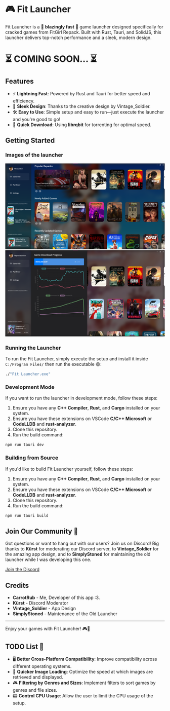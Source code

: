 # 🎮 Fit Launcher

Fit Launcher is a 🚀 **blazingly fast** 🚀 game launcher designed specifically for cracked games from FitGirl Repack. Built with Rust, Tauri, and SolidJS, this launcher delivers top-notch performance and a sleek, modern design. 

# ⏳ COMING SOON... ⏳

## Features
- ⚡ **Lightning Fast**: Powered by Rust and Tauri for better speed and efficiency.
- 🎨 **Sleek Design**: Thanks to the creative design by Vintage_Soldier.
- 🛠️ **Easy to Use**: Simple setup and easy to run—just execute the launcher and you're good to go!
- 🌌 **Quick Download**: Using **librqbit** for torrenting for optimal speed.

## Getting Started

### Images of the launcher

![Launcher Screenshot 1](images/screenshot1.png)
![Launcher Screenshot 2](images/screenshot2.png)


### Running the Launcher

To run the Fit Launcher, simply execute the setup and install it inside
`C:/Program Files/` then run the executable 😃:

```bash
./"Fit Launcher.exe"
```

### Development Mode

If you want to run the launcher in development mode, follow these steps:

1. Ensure you have any **C++ Compiler**, **Rust**, and **Cargo** installed on your system.
2. Ensure you have these extensions on VSCode **C/C++ Microsoft** or **CodeLLDB** and **rust-analyzer**.
3. Clone this repository.
4. Run the build command:

```bash
npm run tauri dev
```

### Building from Source

If you'd like to build Fit Launcher yourself, follow these steps:

1. Ensure you have any **C++ Compiler**, **Rust**, and **Cargo** installed on your system.
2. Ensure you have these extensions on VSCode **C/C++ Microsoft** or **CodeLLDB** and **rust-analyzer**.
3. Clone this repository.
4. Run the build command:

```bash
npm run tauri build
```

## Join Our Community 🎉

Got questions or want to hang out with our users? Join us on Discord! Big thanks to **Kürst** for moderating our Discord server, to **Vintage_Soldier** for the amazing app design, and to **SimplyStoned** for maintaining the old launcher while I was developing this one.

[Join the Discord](https://discord.gg/cXaBWdcUSF)

## Credits

- **CarrotRub** - Me, Developer of this app :3.
- **Kürst** - Discord Moderator
- **Vintage_Soldier** - App Design
- **SimplyStoned** - Maintenance of the Old Launcher

---

Enjoy your games with Fit Launcher! 🎮🚀

## TODO List 📝

- 🖥️ **Better Cross-Platform Compatibility**: Improve compatibility across different operating systems.
- 🌄 **Quicker Image Loading**: Optimize the speed at which images are retrieved and displayed.
- 🎮 **Filtering by Genres and Sizes**: Implement filters to sort games by genres and file sizes.
- 📟 **Control CPU Usage**: Allow the user to limit the CPU usage of the setup.